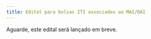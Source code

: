 ```yaml
---
title: Edital para bolsas ITI associados ao MAI/DAI
---
```


Aguarde, este edital será lançado em breve.
